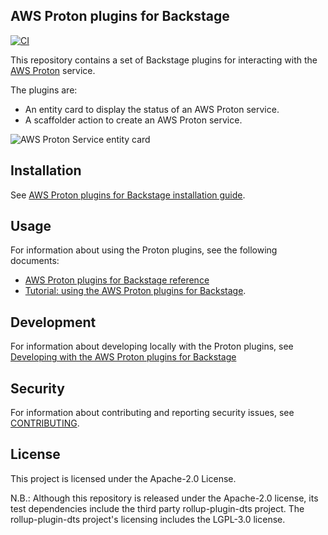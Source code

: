 ## AWS Proton plugins for Backstage

[![CI](https://github.com/awslabs/aws-proton-plugins-for-backstage/actions/workflows/ci.yml/badge.svg?branch=main)](https://github.com/awslabs/aws-proton-plugins-for-backstage/actions/workflows/ci.yml)

This repository contains a set of Backstage plugins for interacting with the [AWS Proton](https://aws.amazon.com/proton/) service.

The plugins are:
- An entity card to display the status of an AWS Proton service.
- A scaffolder action to create an AWS Proton service.

![AWS Proton Service entity card](/docs/images/proton-entity-card.png "AWS Proton Service entity card")

## Installation

See [AWS Proton plugins for Backstage installation guide](./docs/install.md).

## Usage

For information about using the Proton plugins, see the following documents:
- [AWS Proton plugins for Backstage reference](./docs/reference.md)
- [Tutorial: using the AWS Proton plugins for Backstage](./docs/tutorial.md).

## Development

For information about developing locally with the Proton plugins, see [Developing with the AWS Proton plugins for Backstage](./docs/developing.md)

## Security

For information about contributing and reporting security issues, see [CONTRIBUTING](CONTRIBUTING.md#security-issue-notifications).

## License

This project is licensed under the Apache-2.0 License.

N.B.: Although this repository is released under the Apache-2.0 license, its test dependencies include the third party rollup-plugin-dts project. The rollup-plugin-dts project's licensing includes the LGPL-3.0 license.
